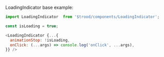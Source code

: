 LoadingIndicator base example:

```js
import LoadingIndicator  from '$trood/components/LoadingIndicator';

const isLoading = true;

<LoadingIndicator {...{
  animationStop: !isLoading,
  onClick: (...args) => console.log('onClick', ...args),
}} />
```
